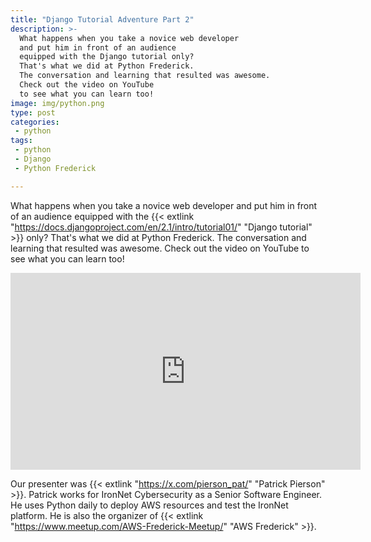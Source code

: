 ```yaml
---
title: "Django Tutorial Adventure Part 2"
description: >-
  What happens when you take a novice web developer
  and put him in front of an audience
  equipped with the Django tutorial only?
  That's what we did at Python Frederick.
  The conversation and learning that resulted was awesome.
  Check out the video on YouTube
  to see what you can learn too!
image: img/python.png
type: post
categories:
 - python
tags:
 - python
 - Django
 - Python Frederick

---
```


What happens when you take a novice web developer
and put him in front of an audience
equipped with the {{< extlink "https://docs.djangoproject.com/en/2.1/intro/tutorial01/" "Django tutorial" >}} only?
That's what we did at Python Frederick.
The conversation and learning that resulted was awesome.
Check out the video on YouTube
to see what you can learn too!

<iframe width="560" height="315" src="https://www.youtube.com/embed/R733F2emni4" frameborder="0" allow="accelerometer; autoplay; encrypted-media; gyroscope; picture-in-picture" allowfullscreen></iframe>

Our presenter was {{< extlink "https://x.com/pierson_pat/" "Patrick Pierson" >}}.
Patrick works for IronNet Cybersecurity as a Senior Software Engineer.
He uses Python daily to deploy AWS resources and test the IronNet platform.
He is also the organizer of {{< extlink "https://www.meetup.com/AWS-Frederick-Meetup/" "AWS Frederick" >}}.
